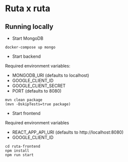 # Ruta x ruta

## Running locally

* Start MongoDB
```shell
docker-compose up mongo
```

* Start backend

Required environment variables:
- MONGODB_URI (defaults to localhost)
- GOOGLE_CLIENT_ID
- GOOGLE_CLIENT_SECRET
- PORT (defaults to 8080)

```shell
mvn clean package
(mvn -DskipTests=true package)
```

* Start frontend

Required environment variables
- REACT_APP_API_URI (defaults to http://localhost:8080)
- GOOGLE_CLIENT_ID

```shell
cd ruta-frontend
npm install
npm run start
```